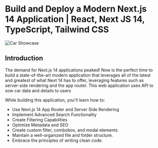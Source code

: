 # Build and Deploy a Modern Next.js 14 Application | React, Next JS 14, TypeScript, Tailwind CSS

![Car Showcase](https://i.ibb.co/GxvFJDZ/Thumbnail.png)

## Introduction

The demand for Next.js 14 applications peaked! Now is the perfect time to build a state-of-the-art modern application that leverages all of the latest and greatest of what Next 14 has to offer, leveraging features such as server-side rendering and the app router.
This web application uses API to sow car data and details to users

While building this application, you'll learn how to:

- Use Next.js 14 App Router and Server Side Rendering
- Implement Advanced Search Functionality
- Create Filtering Capabilities
- Optimize Metadata and SEO
- Create custom filter, combobox, and modal elements
- Maintain a well-organized file and folder structure.
- Embrace the principles of writing clean code.
